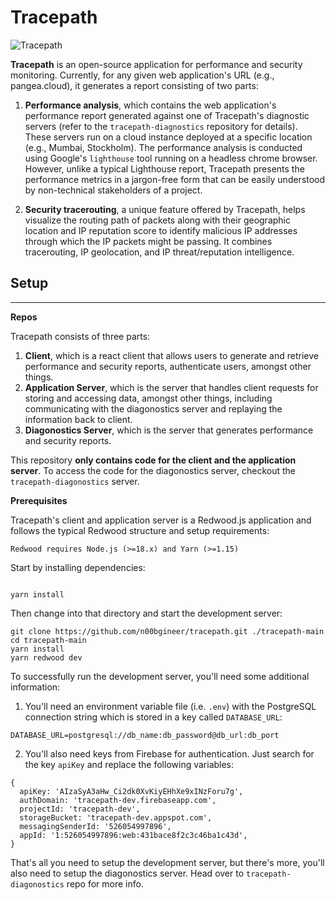 # Tracepath

![Tracepath](https://res.cloudinary.com/dgu9rv3om/image/upload/v1685827597/demo-dark_t2rsk2.png)

**Tracepath** is an open-source application for performance and security monitoring. Currently, for any given web application's URL (e.g., pangea.cloud), it generates a report consisting of two parts:

1. **Performance analysis**, which contains the web application's performance report generated against one of Tracepath's diagnostic servers (refer to the `tracepath-diagnostics` repository for details). These servers run on a cloud instance deployed at a specific location (e.g., Mumbai, Stockholm). The performance analysis is conducted using Google's `lighthouse` tool running on a headless chrome browser. However, unlike a typical Lighthouse report, Tracepath presents the performance metrics in a jargon-free form that can be easily understood by non-technical stakeholders of a project.

2. **Security tracerouting**, a unique feature offered by Tracepath, helps visualize the routing path of packets along with their geographic location and IP reputation score to identify malicious IP addresses through which the IP packets might be passing. It combines tracerouting, IP geolocation, and IP threat/reputation intelligence.

## Setup
---

**Repos**

Tracepath consists of three parts:
1. **Client**, which is a react client that allows users to generate and retrieve performance and security reports, authenticate users, amongst other things.
2. **Application Server**, which is the server that handles client requests for storing and accessing data, amongst other things, including communicating with the diagonostics server and replaying the information back to client.
3. **Diagonostics Server**, which is the server that generates performance and security reports.

This repository **only contains code for the client and the application server**. To access the code for the diagonostics server, checkout the `tracepath-diagonostics` server.

**Prerequisites**

Tracepath's client and application server is a Redwood.js application and follows the typical Redwood structure and setup requirements:

```
Redwood requires Node.js (>=18.x) and Yarn (>=1.15)
```

Start by installing dependencies:

```

yarn install
```

Then change into that directory and start the development server:

```
git clone https://github.com/n00bgineer/tracepath.git ./tracepath-main
cd tracepath-main
yarn install
yarn redwood dev
```

To successfully run the development server, you'll need some additional information:

1. You'll need an environment variable file (i.e. `.env`) with the PostgreSQL connection string which is stored in a key called `DATABASE_URL`:
```
DATABASE_URL=postgresql://db_name:db_password@db_url:db_port
```
2. You'll also need keys from Firebase for authentication. Just search for the key `apiKey` and replace the following variables:
```
{
  apiKey: 'AIzaSyA3aHw_Ci2dk0XvKiyEHhXe9xINzForu7g',
  authDomain: 'tracepath-dev.firebaseapp.com',
  projectId: 'tracepath-dev',
  storageBucket: 'tracepath-dev.appspot.com',
  messagingSenderId: '526054997896',
  appId: '1:526054997896:web:431bace8f2c3c46ba1c43d',
}
```

That's all you need to setup the development server, but there's more, you'll also need to setup the diagonostics server. Head over to `tracepath-diagonostics` repo for more info.
